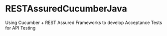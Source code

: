 # RESTAssuredCucumberJava
Using Cucumber + REST Assured Frameworks to develop Acceptance Tests for API Testing 
